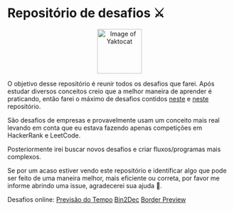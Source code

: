 # Repositório de desafios ⚔️

<p align="center">
    <img src="https://octodex.github.com/images/yaktocat.png" alt="Image of Yaktocat" width="100">
</p>

O objetivo desse repositório é reunir todos os desafios que farei. Após estudar diversos conceitos creio que a melhor maneira de aprender é praticando, então farei o máximo de desafios contidos [neste](https://github.com/felipefialho/frontend-challenges) e [neste](https://github.com/florinpop17/app-ideas) repositório.

São desafios de empresas e provavelmente usam um conceito mais real levando em conta que eu estava fazendo apenas competições em HackerRank e LeetCode.

Posteriormente irei buscar novos desafios e criar fluxos/programas mais complexos.

Se por um acaso estiver vendo este repositório e identificar algo que pode ser feito de uma maneira melhor, mais eficiente ou correta, por favor me informe abrindo uma issue, agradecerei sua ajuda 🙌.

Desafios online:
[Previsão do Tempo](https://iaurg.github.io/all-challenges/1STi)
[Bin2Dec](https://iaurg.github.io/all-challenges/Bin2Dec)
[Border Preview](https://iaurg.github.io/all-challenges/BorderPreviewer)
